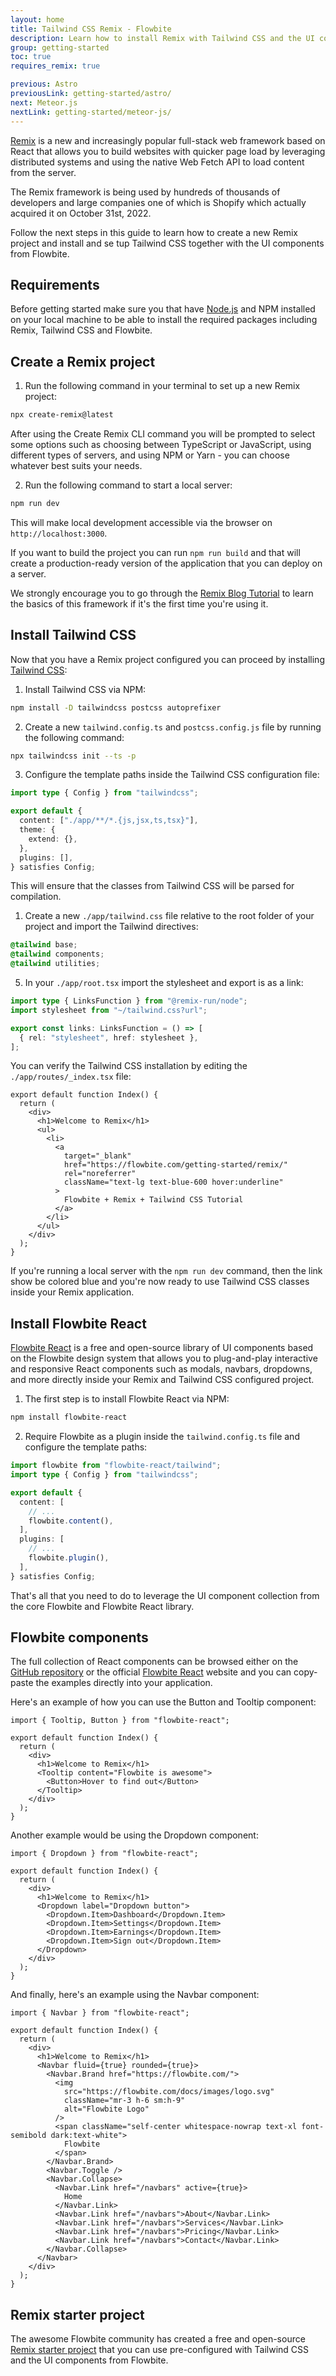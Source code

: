```yaml
---
layout: home
title: Tailwind CSS Remix - Flowbite
description: Learn how to install Remix with Tailwind CSS and the UI components from Flowbite to leverage quicker page loads with a full-stack web framework built by Shopify
group: getting-started
toc: true
requires_remix: true

previous: Astro
previousLink: getting-started/astro/
next: Meteor.js
nextLink: getting-started/meteor-js/
---
```


[Remix](https://remix.run/) is a new and increasingly popular full-stack web framework based on React that allows you to build websites with quicker page load by leveraging distributed systems and using the native Web Fetch API to load content from the server.

The Remix framework is being used by hundreds of thousands of developers and large companies one of which is Shopify which actually acquired it on October 31st, 2022.

Follow the next steps in this guide to learn how to create a new Remix project and install and se tup Tailwind CSS together with the UI components from Flowbite.

## Requirements

Before getting started make sure you that have [Node.js](https://nodejs.org/en/) and NPM installed on your local machine to be able to install the required packages including Remix, Tailwind CSS and Flowbite.

## Create a Remix project

1. Run the following command in your terminal to set up a new Remix project:

```bash
npx create-remix@latest
```

After using the Create Remix CLI command you will be prompted to select some options such as choosing between TypeScript or JavaScript, using different types of servers, and using NPM or Yarn - you can choose whatever best suits your needs.

2. Run the following command to start a local server:

```bash
npm run dev
```

This will make local development accessible via the browser on `http://localhost:3000`.

If you want to build the project you can run `npm run build` and that will create a production-ready version of the application that you can deploy on a server.

We strongly encourage you to go through the [Remix Blog Tutorial](https://remix.run/docs/en/v1/tutorials/blog) to learn the basics of this framework if it's the first time you're using it.

## Install Tailwind CSS

Now that you have a Remix project configured you can proceed by installing [Tailwind CSS](https://tailwindcss.com/):

1. Install Tailwind CSS via NPM:

```bash
npm install -D tailwindcss postcss autoprefixer
```

2. Create a new `tailwind.config.ts` and `postcss.config.js` file by running the following command:

```bash
npx tailwindcss init --ts -p
```

3. Configure the template paths inside the Tailwind CSS configuration file:

```ts
import type { Config } from "tailwindcss";

export default {
  content: ["./app/**/*.{js,jsx,ts,tsx}"],
  theme: {
    extend: {},
  },
  plugins: [],
} satisfies Config;
```

This will ensure that the classes from Tailwind CSS will be parsed for compilation.

1. Create a new `./app/tailwind.css` file relative to the root folder of your project and import the Tailwind directives:

```css
@tailwind base;
@tailwind components;
@tailwind utilities;
```

5. In your `./app/root.tsx` import the stylesheet and export is as a link:

```ts
import type { LinksFunction } from "@remix-run/node";
import stylesheet from "~/tailwind.css?url";

export const links: LinksFunction = () => [
  { rel: "stylesheet", href: stylesheet },
];
```

You can verify the Tailwind CSS installation by editing the `./app/routes/_index.tsx` file:

```tsx
export default function Index() {
  return (
    <div>
      <h1>Welcome to Remix</h1>
      <ul>
        <li>
          <a
            target="_blank"
            href="https://flowbite.com/getting-started/remix/"
            rel="noreferrer"
            className="text-lg text-blue-600 hover:underline"
          >
            Flowbite + Remix + Tailwind CSS Tutorial
          </a>
        </li>
      </ul>
    </div>
  );
}
```

If you're running a local server with the `npm run dev` command, then the link show be colored blue and you're now ready to use Tailwind CSS classes inside your Remix application.

## Install Flowbite React

[Flowbite React](https://github.com/themesberg/flowbite-react) is a free and open-source library of UI components based on the Flowbite design system that allows you to plug-and-play interactive and responsive React components such as modals, navbars, dropdowns, and more directly inside your Remix and Tailwind CSS configured project.

1. The first step is to install Flowbite React via NPM:

```bash
npm install flowbite-react
```

2. Require Flowbite as a plugin inside the `tailwind.config.ts` file and configure the template paths:

```ts
import flowbite from "flowbite-react/tailwind";
import type { Config } from "tailwindcss";

export default {
  content: [
    // ...
    flowbite.content(),
  ],
  plugins: [
    // ...
    flowbite.plugin(),
  ],
} satisfies Config;
```

That's all that you need to do to leverage the UI component collection from the core Flowbite and Flowbite React library.

## Flowbite components

The full collection of React components can be browsed either on the [GitHub repository](https://github.com/themesberg/flowbite) or the official [Flowbite React](https://flowbite-react.com/) website and you can copy-paste the examples directly into your application.

Here's an example of how you can use the Button and Tooltip component:

```tsx
import { Tooltip, Button } from "flowbite-react";

export default function Index() {
  return (
    <div>
      <h1>Welcome to Remix</h1>
      <Tooltip content="Flowbite is awesome">
        <Button>Hover to find out</Button>
      </Tooltip>
    </div>
  );
}
```

Another example would be using the Dropdown component:

```tsx
import { Dropdown } from "flowbite-react";

export default function Index() {
  return (
    <div>
      <h1>Welcome to Remix</h1>
      <Dropdown label="Dropdown button">
        <Dropdown.Item>Dashboard</Dropdown.Item>
        <Dropdown.Item>Settings</Dropdown.Item>
        <Dropdown.Item>Earnings</Dropdown.Item>
        <Dropdown.Item>Sign out</Dropdown.Item>
      </Dropdown>
    </div>
  );
}
```

And finally, here's an example using the Navbar component:

```tsx
import { Navbar } from "flowbite-react";

export default function Index() {
  return (
    <div>
      <h1>Welcome to Remix</h1>
      <Navbar fluid={true} rounded={true}>
        <Navbar.Brand href="https://flowbite.com/">
          <img
            src="https://flowbite.com/docs/images/logo.svg"
            className="mr-3 h-6 sm:h-9"
            alt="Flowbite Logo"
          />
          <span className="self-center whitespace-nowrap text-xl font-semibold dark:text-white">
            Flowbite
          </span>
        </Navbar.Brand>
        <Navbar.Toggle />
        <Navbar.Collapse>
          <Navbar.Link href="/navbars" active={true}>
            Home
          </Navbar.Link>
          <Navbar.Link href="/navbars">About</Navbar.Link>
          <Navbar.Link href="/navbars">Services</Navbar.Link>
          <Navbar.Link href="/navbars">Pricing</Navbar.Link>
          <Navbar.Link href="/navbars">Contact</Navbar.Link>
        </Navbar.Collapse>
      </Navbar>
    </div>
  );
}
```

## Remix starter project

The awesome Flowbite community has created a free and open-source [Remix starter project](https://github.com/themesberg/flowbite-react-template-remix) that you can use pre-configured with Tailwind CSS and the UI components from Flowbite.
